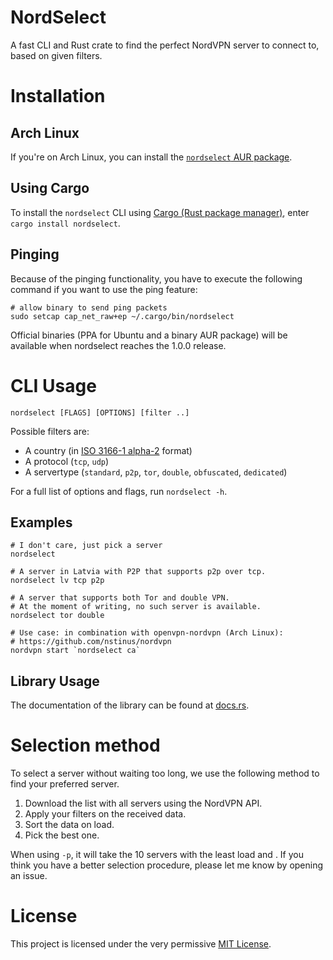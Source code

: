 # NordSelect

A fast CLI and Rust crate to find the perfect NordVPN server to connect to, based on given filters.

# Installation

## Arch Linux

If you're on Arch Linux, you can install the [`nordselect` AUR package](https://aur.archlinux.org/packages/nordselect).

## Using Cargo

To install the `nordselect` CLI using [Cargo (Rust package manager)](https://www.rust-lang.org/en-US/install.html), enter `cargo install nordselect`.

## Pinging

Because of the pinging functionality, you have to execute the following command if you want to use the ping feature:

    # allow binary to send ping packets
    sudo setcap cap_net_raw+ep ~/.cargo/bin/nordselect

Official binaries (PPA for Ubuntu and a binary AUR package) will be available when nordselect reaches the 1.0.0 release.

# CLI Usage

    nordselect [FLAGS] [OPTIONS] [filter ..]

Possible filters are:
- A country (in [ISO 3166-1 alpha-2](//en.wikipedia.org/wiki/ISO_3166-1_alpha-2) format)
- A protocol (`tcp`, `udp`)
- A servertype (`standard`, `p2p`, `tor`, `double`, `obfuscated`, `dedicated`)

For a full list of options and flags, run `nordselect -h`.

## Examples

    # I don't care, just pick a server
    nordselect
    
    # A server in Latvia with P2P that supports p2p over tcp.
    nordselect lv tcp p2p

    # A server that supports both Tor and double VPN.
    # At the moment of writing, no such server is available.
    nordselect tor double

    # Use case: in combination with openvpn-nordvpn (Arch Linux):
    # https://github.com/nstinus/nordvpn
    nordvpn start `nordselect ca`

## Library Usage

The documentation of the library can be found at [docs.rs](https://docs.rs/nordselect/).

# Selection method

To select a server without waiting too long, we use the following method to find your preferred server.

1. Download the list with all servers using the NordVPN API.
2. Apply your filters on the received data.
3. Sort the data on load.
4. Pick the best one.

When using `-p`, it will take the 10 servers with the least load and .
If you think you have a better selection procedure, please let me know by opening an issue.

# License

This project is licensed under the very permissive [MIT License](https://opensource.org/licenses/MIT).

